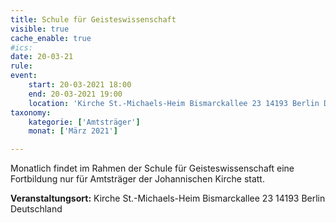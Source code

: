 ```yaml
---
title: Schule für Geisteswissenschaft
visible: true
cache_enable: true
#ics: 
date: 20-03-21
rule: 
event:
	start: 20-03-2021 18:00
	end: 20-03-2021 19:00
	location: 'Kirche St.-Michaels-Heim Bismarckallee 23 14193 Berlin Deutschland'
taxonomy:
	kategorie: ['Amtsträger']
	monat: ['März 2021']

---
```

Monatlich findet im Rahmen der Schule für Geisteswissenschaft eine Fortbildung nur für Amtsträger der Johannischen Kirche statt.



**Veranstaltungsort:** Kirche St.-Michaels-Heim
Bismarckallee 23
14193 Berlin
Deutschland

